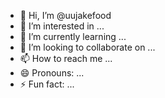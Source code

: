 - 👋 Hi, I’m @uujakefood
- 👀 I’m interested in ...
- 🌱 I’m currently learning ...
- 💞️ I’m looking to collaborate on ...
- 📫 How to reach me ...
- 😄 Pronouns: ...
- ⚡ Fun fact: ...

<!---
uujakefood/uujakefood is a ✨ special ✨ repository because its `README.md` (this file) appears on your GitHub profile.
You can click the Preview link to take a look at your changes.
--->
